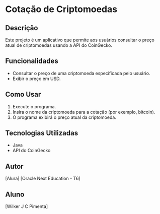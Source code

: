 # Cotação de Criptomoedas

## Descrição

Este projeto é um aplicativo que permite aos usuários consultar o preço atual de criptomoedas usando a API do CoinGecko.

## Funcionalidades

- Consultar o preço de uma criptomoeda especificada pelo usuário.
- Exibir o preço em USD.

## Como Usar

1. Execute o programa.
2. Insira o nome da criptomoeda para a cotação (por exemplo, bitcoin).
3. O programa exibirá o preço atual da criptomoeda.

## Tecnologias Utilizadas

- Java
- API do CoinGecko

## Autor
[Alura]
[Oracle Next Education - T6]

## Aluno

[Wilker J C Pimenta]
